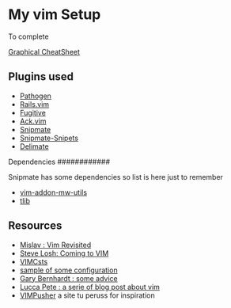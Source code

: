 My vim Setup
============


To complete


[Graphical CheatSheet](http://www.nathael.org/Data/vi-vim-cheat-sheet.svg)


Plugins used
------------

* [Pathogen](https://github.com/tpope/vim-pathogen)
* [Rails.vim](https://github.com/tpope/vim-rails)
* [Fugitive](https://github.com/tpope/vim-fugitive)
* [Ack.vim](https://github.com/mileszs/ack.vim)
* [Snipmate](https://github.com/garbas/vim-snipmate)
* [Snipmate-Snipets](https://github.com/honza/snipmate-snippets)
* [Delimate](https://github.com/Raimondi/delimitMate)

Dependencies
############

Snipmate has some dependencies so list is here just to remember

* [vim-addon-mw-utils](https://github.com/MarcWeber/vim-addon-mw-utils)
* [tlib](https://github.com/tomtom/tlib_vim)




Resources
---------

 
* [Mislav : Vim Revisited](http://mislav.uniqpath.com/2011/12/vim-revisited/)
* [Steve Losh: Coming to VIM](http://stevelosh.com/blog/2010/09/coming-home-to-vim/)
* [VIMCsts](http://vimcasts.org/)
* [sample of some configuration](http://amix.dk/vim/vimrc.html)
* [Gary Bernhardt : some advice](https://www.destroyallsoftware.com/screencasts/catalog/some-vim-tips)
* [Lucca Pete : a serie of blog post about vim](http://lucapette.com/vim.html)
* [VIMPusher](http://www.vimpusher.com/) a site tu peruss for inspiration
